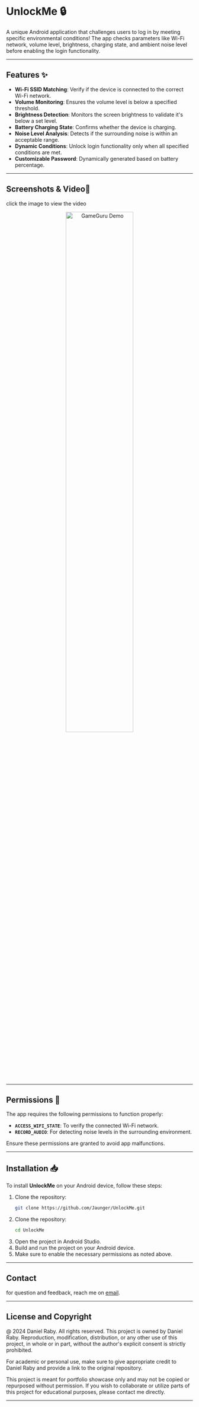 # UnlockMe 🔒

A unique Android application that challenges users to log in by meeting specific environmental conditions! The app checks parameters like Wi-Fi network, volume level, brightness, charging state, and ambient noise level before enabling the login functionality.

---

## Features ✨

- **Wi-Fi SSID Matching**: Verify if the device is connected to the correct Wi-Fi network.
- **Volume Monitoring**: Ensures the volume level is below a specified threshold.
- **Brightness Detection**: Monitors the screen brightness to validate it's below a set level.
- **Battery Charging State**: Confirms whether the device is charging.
- **Noise Level Analysis**: Detects if the surrounding noise is within an acceptable range.
- **Dynamic Conditions**: Unlock login functionality only when all specified conditions are met.
- **Customizable Password**: Dynamically generated based on battery percentage.

---

## Screenshots & Video📸

click the image to view the video
<p align="center">
  <a href="https://youtu.be/TiM7ATGbWEg">
    <img src="https://img.youtube.com/vi/TiM7ATGbWEg/0.jpg" alt="GameGuru Demo" style="width:60%; height:auto;">
  </a>
</p>

---

## Permissions 🔐

The app requires the following permissions to function properly:

- **`ACCESS_WIFI_STATE`**: To verify the connected Wi-Fi network.
- **`RECORD_AUDIO`**: For detecting noise levels in the surrounding environment.

Ensure these permissions are granted to avoid app malfunctions.

---

## Installation 📥

To install **UnlockMe** on your Android device, follow these steps:
1. Clone the repository:
   ```bash
   git clone https://github.com/Jaunger/UnlockMe.git
2. Clone the repository:
   ```bash
   cd UnlockMe
3. Open the project in Android Studio.
4. Build and run the project on your Android device.
5. Make sure to enable the necessary permissions as noted above.
   
---

## Contact

for question and feedback, reach me on [email](danielraby123@gmail.com).

---

## License and Copyright

@ 2024 Daniel Raby. All rights reserved.
This project is owned by Daniel Raby. Reproduction, modification, distribution, or any other use of this project, in whole or in part, without the author's explicit consent is strictly prohibited.

For academic or personal use, make sure to give appropriate credit to Daniel Raby and provide a link to the original repository.

This project is meant for portfolio showcase only and may not be copied or repurposed without permission. If you wish to collaborate or utilize parts of this project for educational purposes, please contact me directly.

---

   
